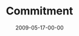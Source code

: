 ---
layout: message
category: message
series: "Roadmap For A Revolution"
title: "Commitment"
date: 2009-05-17-00-00
message_id: 563
audio: "http://s3.amazonaws.com/crossroads-media/message/audio/roadmap1.mp3"
audio-duration: "38:55"
notes-description: ""
notes: "http://s3.amazonaws.com/crossroads-media/documents/SN_05_16-17_09.pdf"
notes-title: "Commitment (Study Notes)"
program: "http://s3.amazonaws.com/crossroads-media/documents/0516_17Program.pdf"
description: "What are the conditions necessary for a revolution to thrive? Join us over the next several weeks as we analyze the Roadmap For A Revolution. This week Brian Tome talks about the importance of \"commitment.\""
video: "http://s3.amazonaws.com/crossroads-media/message/video/roadmap1.mp4"
video-duration: "38:55"
video-image: "http://s3.amazonaws.com/crossroads-media/images/roadmap1-still.jpg"
explicit: false
---